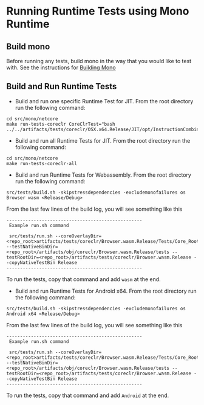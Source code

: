 # Running Runtime Tests using Mono Runtime

## Build mono
Before running any tests, build mono in the way that you would like to test with.
See the instructions for [Building Mono](../../building/mono/README.md)

## Build and Run Runtime Tests
* Build and run one specific Runtime Test for JIT. From the root directory run the following command:
```
cd src/mono/netcore
make run-tests-coreclr CoreClrTest="bash ../../artifacts/tests/coreclr/OSX.x64.Release/JIT/opt/InstructionCombining/DivToMul/DivToMul.sh"
```

* Build and run all Runtime Tests for JIT. From the root directory run the following command:
```
cd src/mono/netcore
make run-tests-coreclr-all
```

* Build and run Runtime Tests for Webassembly. From the root directory run the following command:
```
src/tests/build.sh -skipstressdependencies -excludemonofailures os Browser wasm <Release/Debug>
```
From the last few lines of the build log, you will see something like this
```
--------------------------------------------------
 Example run.sh command

 src/tests/run.sh --coreOverlayDir=<repo_root>artifacts/tests/coreclr/Browser.wasm.Release/Tests/Core_Root --testNativeBinDir=<repo_root>/artifacts/obj/coreclr/Browser.wasm.Release/tests --testRootDir=<repo_root>/artifacts/tests/coreclr/Browser.wasm.Release --copyNativeTestBin Release
--------------------------------------------------
```
To run the tests, copy that command and add `wasm` at the end.

* Build and run Runtime Tests for Android x64. From the root directory run the following command:
```
src/tests/build.sh -skipstressdependencies -excludemonofailures os Android x64 <Release/Debug>
```
From the last few lines of the build log, you will see something like this
```
--------------------------------------------------
 Example run.sh command

 src/tests/run.sh --coreOverlayDir=<repo_root>artifacts/tests/coreclr/Browser.wasm.Release/Tests/Core_Root --testNativeBinDir=<repo_root>/artifacts/obj/coreclr/Browser.wasm.Release/tests --testRootDir=<repo_root>/artifacts/tests/coreclr/Browser.wasm.Release --copyNativeTestBin Release
--------------------------------------------------
```
To run the tests, copy that command and add `Android` at the end.
